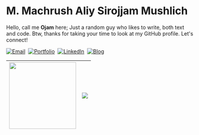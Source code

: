 # M. Machrush Aliy Sirojjam Mushlich
<!--
Hello, call me <b>Ojam</b> here; Back-end Engineer at [PT BFI Finance Indonesia Tbk](https://bfi.co.id). Sometimes called as writer, 'cause I love to write both text and code. Since I work at this company I rarely open this account, cause I use company account, [@ojam-bfi](https://github.com/ojam-bfi). Btw, thanks for taking your time to look at my GitHub profile.
-->
Hello, call me <b>Ojam</b> here; Just a random guy who likes to write, both text and code. Btw, thanks for taking your time to look at my GitHub profile.
Let's connect!

[![Email](https://img.shields.io/badge/machruzh@gmail.com-D14836?style=for-the-badge&logo=gmail&logoColor=white)](mailto:machruzh@gmail.com)&nbsp;
[![Portfolio](https://img.shields.io/badge/Portfolio-%23000000.svg?style=for-the-badge&logo=firefox&logoColor=#FF7139)](https://ojam.top)&nbsp;
[![LinkedIn](https://img.shields.io/badge/linkedin-%230077B5.svg?style=for-the-badge&logo=linkedin&logoColor=white)](https://linkedin.com/in/jampirojam/)&nbsp;
[![Blog](https://img.shields.io/badge/Blogger-FF5722?style=for-the-badge&logo=blogger&logoColor=white)](https://brojamz.blogspot.com)


|  <img height="180em" src="https://github-readme-stats-eight-theta.vercel.app/api?username=jampirojam&show_icons=true&title_color=000389&text_color=000389&icon_color=000389&theme=buefy&hide_border=true&include_all_commits=true&count_private=true"/> | <a href="#"><img align="center" src="https://github-readme-stats.vercel.app/api/top-langs/?username=jampirojam&layout=compact&theme=buefy&hide_border=true&langs_count=10&title_color=000389&text_color=000389&icon_color=000389" /></a> |
| ------------- | ------------- |
<!--
### Github Statistics
<p align="justify">
 <img height="180em" src="https://github-readme-stats-eight-theta.vercel.app/api?username=jampirojam&show_icons=true&title_color=61dafb&text_color=ffffff&icon_color=61dafb&bg_color=20232a&theme=algolia&include_all_commits=true&count_private=true"/>
 <img height="180em" src="https://github-readme-streak-stats.herokuapp.com/?user=jampirojam&theme=react&border=61dafb&hide_border=true&title_color=61dafb&text_color=ffffff&icon_color=61dafb&bg_color=20232a" alt="jampirojam"/>
 <img align="left" width="100%" height="180em" src="https://github-readme-stats-eight-theta.vercel.app/api/top-langs/?username=jampirojam&layout=compact&langs_count=8&theme=algolia&title_color=61dafb&text_color=ffffff&icon_color=61dafb&bg_color=20232a"/>
</p>
-->
